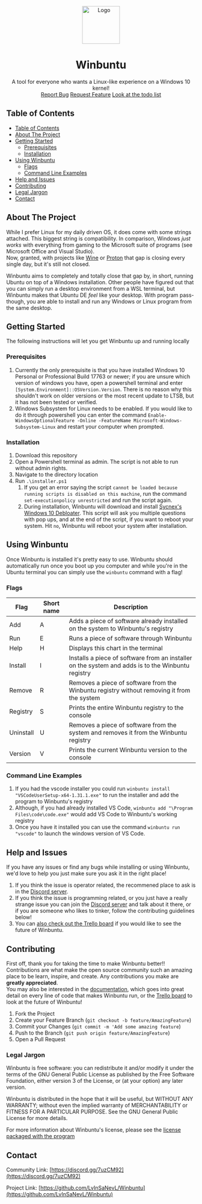 <!-- PROJECT HEADER -->
<p align="center">
  <img src="https://raw.githubusercontent.com/LvInSaNevL/Winbuntu/master/Logos/Winbuntu.png" alt="Logo" width="100" height="100">
  <h1 align="center">Winbuntu</h1>

  <p align="center">
    A tool for everyone who wants a Linux-like experience on a Windows 10 kernel!
    <br />
    <a href="https://github.com/LvInSaNevL/Winbuntu/issues/new">Report Bug</a>
    <a href="https://github.com/LvInSaNevL/Winbuntu/issues/new">Request Feature</a>
    <a href="https://trello.com/invite/b/uSrAPzG7/96ffbf87ea45fa3580707a0dc034a7a5/winbuntu">Look at the todo list</a>
  </p>
</p>



<!-- TABLE OF CONTENTS -->
## Table of Contents
- [Table of Contents](#table-of-contents)
- [About The Project](#about-the-project)
- [Getting Started](#getting-started)
  - [Prerequisites](#prerequisites)
  - [Installation](#installation)
- [Using Winbuntu](#using-winbuntu)
  - [Flags](#flags)
  - [Command Line Examples](#command-line-examples)
- [Help and Issues](#help-and-issues)
- [Contributing](#contributing)
- [Legal Jargon](#legal-jargon)
- [Contact](#contact)



<!-- ABOUT THE PROJECT -->
## About The Project
While I prefer Linux for my daily driven OS, it does come with some strings attached. This biggest string is compatibility. In comparison, Windows *just works* with everything from gaming to the Microsoft suite of programs (see Microsoft Office and Visual Studio).
<br>
Now, granted, with projects like [Wine](https://www.winehq.org/) or [Proton](https://github.com/ValveSoftware/Proton) that gap is closing every single day, but it's still not closed. 

Winbuntu aims to completely and totally close that gap by, in short, running Ubuntu on top of a Windows installation. Other people have figured out that you can simply run a desktop environment from a WSL terminal, but Winbuntu makes that Ubuntu DE *feel* like your desktop. With program pass-though, you are able to install and run any Windows or Linux program from the same desktop. 



<!-- GETTING STARTED -->
## Getting Started
The following instructions will let you get Winbuntu up and running locally

### Prerequisites
1. Currently the only prerequisite is that you have installed Windows 10 Personal or Professional Build 17763 or newer; if you are unsure which version of windows you have, open a powershell terminal and enter `[System.Environment]::OSVersion.Version`. There is no reason why this shouldn't work on older versions or the most recent update to LTSB, but it has not been tested or verified. 
2. Windows Subsystem for Linux needs to be enabled. If you would like to do it through powershell you can enter the command `Enable-WindowsOptionalFeature -Online -FeatureName Microsoft-Windows-Subsystem-Linux` and restart your computer when prompted. 

### Installation
1. Download this repository
2. Open a Powershell terminal as admin. The script is not able to run without admin rights.
3. Navigate to the directory location
4. Run `.\installer.ps1`
   1. If you get an error saying the script `cannot be loaded because running scripts is disabled on this machine`, run the command `set-executionpolicy unrestricted` and run the script again.
   2. During installation, Winbuntu will download and install [Sycnex's Windows 10 Debloater](https://github.com/Sycnex/Windows10Debloater). This script will ask you multiple questions with pop ups, and at the end of the script, if you want to reboot your system. Hit `no`, Winbuntu will reboot your system after installation. 




<!-- USING WINBUNTU -->
## Using Winbuntu
Once Winbuntu is installed it's pretty easy to use. Winbuntu should automatically run once you boot up you computer and while you're in the Ubuntu terminal you can simply use the `winbuntu` command with a flag!

### Flags
| Flag      | Short name | Description                                                                                       |
| --------- | ---------- | ------------------------------------------------------------------------------------------------- |
| Add       | A          | Adds a piece of software already installed on the system to Winbuntu's registry                   |
| Run       | E          | Runs a piece of software through Winbuntu                                                         |
| Help      | H          | Displays this chart in the terminal                                                               |
| Install   | I          | Installs a piece of software from an installer on the system and adds is to the Winbuntu registry |
| Remove    | R          | Removes a piece of software from the Winbuntu registry without removing it from the system        |
| Registry  | S          | Prints the entire Winbuntu registry to the console                                                |
| Uninstall | U          | Removes a piece of software from the system and removes it from the Winbuntu registry             |
| Version   | V          | Prints the current Winbuntu version to the console                                                |

### Command Line Examples
1. If you had the vscode installer you could run `winbuntu install "VSCodeUserSetup-x64-1.31.1.exe"` to run the installer and add the program to Winbuntu's registry 
2. Although, if you had already installed VS Code, `winbuntu add "\Program Files\code\code.exe"` would add VS Code to Winbuntu's working registry
3. Once you have it installed you can use the command `winbuntu run "vscode"` to launch the windows version of VS Code.


<!-- HELP AND ISSUES -->
## Help and Issues
If you have any issues or find any bugs while installing or using Winbuntu, we'd love to help you just make sure you ask it in the right place!
1. If you think the issue is operator related, the recommened place to ask is in the [Discord server](https://discord.gg/7uzCM92).
2. If you think the issue is programming related, or you just have a really strange issue you can join the [Discord server](https://discord.gg/7uzCM92) and talk about it there, or if you are someone who likes to tinker, follow the contributing guidelines below!
3. You can [also check out the Trello board](https://trello.com/invite/b/uSrAPzG7/96ffbf87ea45fa3580707a0dc034a7a5/winbuntu) if you would like to see the future of Winbuntu.




<!-- CONTRIBUTING -->
## Contributing
First off, thank you for taking the time to make Winbuntu better!! Contributions are what make the open source community such an amazing place to be learn, inspire, and create. Any contributions you make are **greatly appreciated**.
<br>
You may also be interested in the [documentation](docs), which goes into great detail on every line of code that makes Winbuntu run, or the [Trello board](https://trello.com/invite/b/uSrAPzG7/96ffbf87ea45fa3580707a0dc034a7a5/winbuntu) to look at the future of Winbuntu!

1. Fork the Project
2. Create your Feature Branch (`git checkout -b feature/AmazingFeature`)
3. Commit your Changes (`git commit -m 'Add some amazing feature`)
4. Push to the Branch (`git push origin feature/AmazingFeature`)
5. Open a Pull Request



<!-- LICENSE -->
### Legal Jargon
Winbuntu is free software: you can redistribute it and/or modify
it under the terms of the GNU General Public License as published by
the Free Software Foundation, either version 3 of the License, or
(at your option) any later version.

Winbuntu is distributed in the hope that it will be useful,
but WITHOUT ANY WARRANTY; without even the implied warranty of
MERCHANTABILITY or FITNESS FOR A PARTICULAR PURPOSE.  See the
GNU General Public License for more details.

For more information about Winbuntu's license, please see the [license packaged with the program](LICENSE)




<!-- CONTACT -->
## Contact
Community Link: [https://discord.gg/7uzCM92](https://discord.gg/7uzCM92)

Project Link:   [https://github.com/LvInSaNevL/Winbuntu](https://github.com/LvInSaNevL/Winbuntu)



